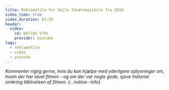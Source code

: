 ```yaml
---
title: Reklamefilm for Vejle Idrætshøjskole fra 2010
video_time: true
video_duration: 03:50
header:
  video:
    id: Dml7gh_V7Uc
    provider: youtube
tags:
  - reklamefilm
  - video
  - youtube
---
```


_Kommenter rigtig gerne, hvis du kan hjælpe med yderligere oplysninger om, hvem der har lavet filmen - og om der var nogle gode, sjove historier omkring tilblivelsen af filmen._
{: .notice--info}